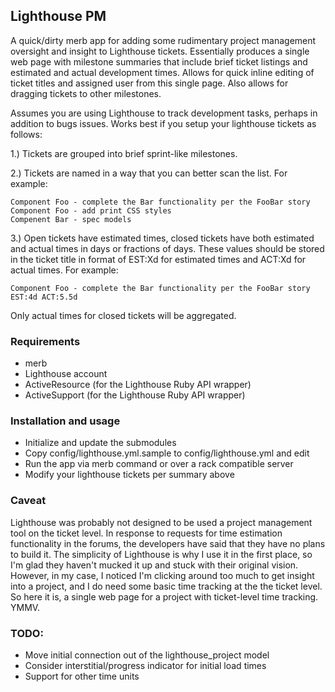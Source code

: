 Lighthouse PM
--------------

A quick/dirty merb app for adding some rudimentary project management oversight and insight to Lighthouse tickets. Essentially
produces a single web page with milestone summaries that include brief ticket listings and estimated and actual 
development times. Allows for quick inline editing of ticket titles and assigned user from this single page.  Also allows for dragging tickets to
other milestones.

Assumes you are using Lighthouse to track development tasks, perhaps in addition to bugs issues. Works best
if you setup your lighthouse tickets as follows:

1.) Tickets are grouped into brief sprint-like milestones.

2.) Tickets are named in a way that you can better scan the list. For example:

	Component Foo - complete the Bar functionality per the FooBar story
	Component Foo - add print CSS styles
	Compenent Bar - spec models

3.) Open tickets have estimated times, closed tickets have both estimated and actual times in days or fractions of days. These values 
should be stored in the ticket title in format of EST:Xd for estimated times and ACT:Xd for actual times. For example:
	
	Component Foo - complete the Bar functionality per the FooBar story EST:4d ACT:5.5d

Only actual times for closed tickets will be aggregated.


### Requirements
* merb
* Lighthouse account
* ActiveResource (for the Lighthouse Ruby API wrapper)
* ActiveSupport (for the Lighthouse Ruby API wrapper)

### Installation and usage
* Initialize and update the submodules
* Copy config/lighthouse.yml.sample to config/lighthouse.yml and edit
* Run the app via merb command or over a rack compatible server
* Modify your lighthouse tickets per summary above

### Caveat

Lighthouse was probably not designed to be used a project management tool on the ticket level. 
In response to requests for time estimation functionality in the forums, the developers have said
that they have no plans to build it.  The simplicity of Lighthouse is why I use it in the first 
place, so I'm glad they haven't mucked it up and stuck with their original vision.  However, in
my case, I noticed I'm clicking around too much to get insight into a project, and I do need
some basic time tracking at the the ticket level. So here it is, a single web page for a
project with ticket-level time tracking. YMMV.

### TODO:
* Move initial connection out of the lighthouse_project model
* Consider interstitial/progress indicator for initial load times
* Support for other time units
